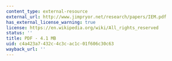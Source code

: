 ```yaml
---
content_type: external-resource
external_url: http://www.jimpryor.net/research/papers/IEM.pdf
has_external_license_warning: true
license: https://en.wikipedia.org/wiki/All_rights_reserved
status: ''
title: PDF - 4.1 MB
uid: c4a423a7-432c-4c3c-ac1c-01f606c30c63
wayback_url: ''
---
```

